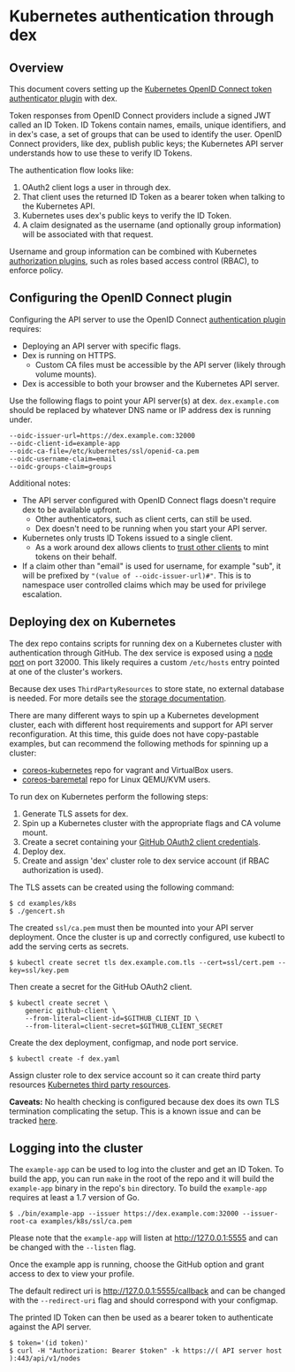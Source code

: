 # Kubernetes authentication through dex

## Overview

This document covers setting up the [Kubernetes OpenID Connect token authenticator plugin][k8s-oidc] with dex.

Token responses from OpenID Connect providers include a signed JWT called an ID Token. ID Tokens contain names, emails, unique identifiers, and in dex's case, a set of groups that can be used to identify the user. OpenID Connect providers, like dex, publish public keys; the Kubernetes API server understands how to use these to verify ID Tokens.

The authentication flow looks like:

1. OAuth2 client logs a user in through dex.
2. That client uses the returned ID Token as a bearer token when talking to the Kubernetes API.
3. Kubernetes uses dex's public keys to verify the ID Token.
4. A claim designated as the username (and optionally group information) will be associated with that request.

Username and group information can be combined with Kubernetes [authorization plugins][k8s-authz], such as roles based access control (RBAC), to enforce policy.

## Configuring the OpenID Connect plugin

Configuring the API server to use the OpenID Connect [authentication plugin][k8s-oidc] requires:

* Deploying an API server with specific flags.
* Dex is running on HTTPS.
  * Custom CA files must be accessible by the API server (likely through volume mounts).
* Dex is accessible to both your browser and the Kubernetes API server.

Use the following flags to point your API server(s) at dex. `dex.example.com` should be replaced by whatever DNS name or IP address dex is running under.

```
--oidc-issuer-url=https://dex.example.com:32000
--oidc-client-id=example-app
--oidc-ca-file=/etc/kubernetes/ssl/openid-ca.pem
--oidc-username-claim=email
--oidc-groups-claim=groups
```

Additional notes:

* The API server configured with OpenID Connect flags doesn't require dex to be available upfront.
  * Other authenticators, such as client certs, can still be used.
  * Dex doesn't need to be running when you start your API server.
* Kubernetes only trusts ID Tokens issued to a single client.
  * As a work around dex allows clients to [trust other clients][trusted-peers] to mint tokens on their behalf.
* If a claim other than "email" is used for username, for example "sub", it will be prefixed by `"(value of --oidc-issuer-url)#"`. This is to namespace user controlled claims which may be used for privilege escalation.

## Deploying dex on Kubernetes

The dex repo contains scripts for running dex on a Kubernetes cluster with authentication through GitHub. The dex service is exposed using a [node port][node-port] on port 32000. This likely requires a custom `/etc/hosts` entry pointed at one of the cluster's workers.

Because dex uses `ThirdPartyResources` to store state, no external database is needed. For more details see the [storage documentation](storage.md#kubernetes-third-party-resources).

There are many different ways to spin up a Kubernetes development cluster, each with different host requirements and support for API server reconfiguration. At this time, this guide does not have copy-pastable examples, but can recommend the following methods for spinning up a cluster:

* [coreos-kubernetes][coreos-kubernetes] repo for vagrant and VirtualBox users.
* [coreos-baremetal][coreos-baremetal] repo for Linux QEMU/KVM users.

To run dex on Kubernetes perform the following steps:

1. Generate TLS assets for dex.
2. Spin up a Kubernetes cluster with the appropriate flags and CA volume mount.
3. Create a secret containing your [GitHub OAuth2 client credentials][github-oauth2].
4. Deploy dex.
5. Create and assign 'dex' cluster role to dex service account (if RBAC authorization is used).

The TLS assets can be created using the following command:

```
$ cd examples/k8s
$ ./gencert.sh
```

The created `ssl/ca.pem` must then be mounted into your API server deployment. Once the cluster is up and correctly configured, use kubectl to add the serving certs as secrets.

```
$ kubectl create secret tls dex.example.com.tls --cert=ssl/cert.pem --key=ssl/key.pem
```

Then create a secret for the GitHub OAuth2 client.

```
$ kubectl create secret \
    generic github-client \
    --from-literal=client-id=$GITHUB_CLIENT_ID \
    --from-literal=client-secret=$GITHUB_CLIENT_SECRET
```

Create the dex deployment, configmap, and node port service.

```
$ kubectl create -f dex.yaml
```

Assign cluster role to dex service account so it can create third party resources [Kubernetes third party resources](storage.md).

__Caveats:__ No health checking is configured because dex does its own TLS termination complicating the setup. This is a known issue and can be tracked [here][dex-healthz].

## Logging into the cluster

The `example-app` can be used to log into the cluster and get an ID Token. To build the app, you can run `make` in the root of the repo and it will build the `example-app` binary in the repo's `bin` directory. To build the `example-app` requires at least a 1.7 version of Go.

```
$ ./bin/example-app --issuer https://dex.example.com:32000 --issuer-root-ca examples/k8s/ssl/ca.pem
```

Please note that the `example-app` will listen at http://127.0.0.1:5555 and can be changed with the `--listen` flag.

Once the example app is running, choose the GitHub option and grant access to dex to view your profile.

The default redirect uri is http://127.0.0.1:5555/callback and can be changed with the `--redirect-uri` flag and should correspond with your configmap.

The printed ID Token can then be used as a bearer token to authenticate against the API server.

```
$ token='(id token)'
$ curl -H "Authorization: Bearer $token" -k https://( API server host ):443/api/v1/nodes
```

[k8s-authz]: http://kubernetes.io/docs/admin/authorization/
[k8s-oidc]: http://kubernetes.io/docs/admin/authentication/#openid-connect-tokens
[trusted-peers]: https://godoc.org/github.com/dexidp/dex/storage#Client
[coreos-kubernetes]: https://github.com/coreos/coreos-kubernetes/
[coreos-baremetal]: https://github.com/coreos/coreos-baremetal/
[dex-healthz]: https://github.com/dexidp/dex/issues/682
[github-oauth2]: https://github.com/settings/applications/new
[node-port]: http://kubernetes.io/docs/user-guide/services/#type-nodeport
[coreos-kubernetes]: https://github.com/coreos/coreos-kubernetes
[coreos-baremetal]: https://github.com/coreos/coreos-baremetal

